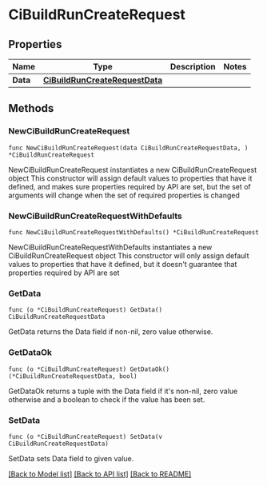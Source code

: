 # CiBuildRunCreateRequest

## Properties

Name | Type | Description | Notes
------------ | ------------- | ------------- | -------------
**Data** | [**CiBuildRunCreateRequestData**](CiBuildRunCreateRequestData.md) |  | 

## Methods

### NewCiBuildRunCreateRequest

`func NewCiBuildRunCreateRequest(data CiBuildRunCreateRequestData, ) *CiBuildRunCreateRequest`

NewCiBuildRunCreateRequest instantiates a new CiBuildRunCreateRequest object
This constructor will assign default values to properties that have it defined,
and makes sure properties required by API are set, but the set of arguments
will change when the set of required properties is changed

### NewCiBuildRunCreateRequestWithDefaults

`func NewCiBuildRunCreateRequestWithDefaults() *CiBuildRunCreateRequest`

NewCiBuildRunCreateRequestWithDefaults instantiates a new CiBuildRunCreateRequest object
This constructor will only assign default values to properties that have it defined,
but it doesn't guarantee that properties required by API are set

### GetData

`func (o *CiBuildRunCreateRequest) GetData() CiBuildRunCreateRequestData`

GetData returns the Data field if non-nil, zero value otherwise.

### GetDataOk

`func (o *CiBuildRunCreateRequest) GetDataOk() (*CiBuildRunCreateRequestData, bool)`

GetDataOk returns a tuple with the Data field if it's non-nil, zero value otherwise
and a boolean to check if the value has been set.

### SetData

`func (o *CiBuildRunCreateRequest) SetData(v CiBuildRunCreateRequestData)`

SetData sets Data field to given value.



[[Back to Model list]](../README.md#documentation-for-models) [[Back to API list]](../README.md#documentation-for-api-endpoints) [[Back to README]](../README.md)


